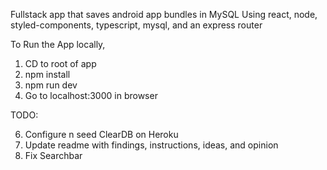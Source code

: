 Fullstack app that saves android app bundles in MySQL
Using react, node, styled-components, typescript, mysql, and an express router

To Run the App locally,

1. CD to root of app
2. npm install
3. npm run dev
4. Go to localhost:3000 in browser

TODO:

6. Configure n seed ClearDB on Heroku
7. Update readme with findings, instructions, ideas, and opinion
8. Fix Searchbar
